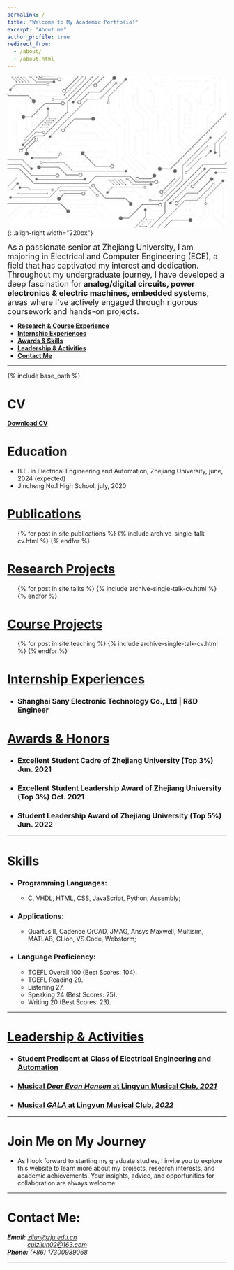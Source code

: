 ```yaml
---
permalink: /
title: "Welcome to My Academic Portfolio!"
excerpt: "About me"
author_profile: true
redirect_from: 
  - /about/
  - /about.html
---
```


![nuronmancer](/images/circuits.jpg){: .align-right width="220px"}

<font size = 4>As a passionate senior at Zhejiang University, I am majoring in Electrical and Computer Engineering (ECE), a field that has captivated my interest and dedication. Throughout my undergraduate journey, I have developed a deep fascination for <b>analog/digital circuits, power electronics & electric machines, embedded systems</b>, areas where I've actively engaged through rigorous coursework and hands-on projects.</font>

<!-- @import "[TOC]" {cmd="toc" depthFrom=1 depthTo=6 orderedList=false} -->
<!-- code_chunk_output -->
* [<b>Research & Course Experience</b>](#research-projects)
* [<b>Internship Experiences</b>](#internship-experiences)
* [<b>Awards & Skills </b>](#awards--honors)
* [<b>Leadership & Activities</b>](#leadership--activities)
* [<b>Contact Me</b>](#contact-me)
<!-- code_chunk_output -->
  

- - -  

{% include base_path %}

CV
======
[<b>Download CV</b>](http://ZijunCui02.github.io/files/CV_Zijun_Cui_12.21.pdf)

Education
======
* B.E. in Electrical Engineering and Automation, Zhejiang University, june, 2024 (expected)
* Jincheng No.1 High School, july, 2020

[Publications](https://zijuncui02.github.io/publications/)
======
  <ul>{% for post in site.publications %}
    {% include archive-single-talk-cv.html %}
  {% endfor %}</ul>
  

[Research Projects]((https://zijuncui02.github.io/research%20projects/))
======
  <ul>{% for post in site.talks %}
    {% include archive-single-talk-cv.html %}
  {% endfor %}</ul>
  
[Course Projects](https://zijuncui02.github.io/course%20projects/)
======
  <ul>{% for post in site.teaching %}
    {% include archive-single-talk-cv.html %}
  {% endfor %}</ul>

[Internship Experiences](https://zijuncui02.github.io/internship_experiences/)
======  

 - ### Shanghai Sany Electronic Technology Co., Ltd | R&D Engineer


[Awards & Honors](https://zijuncui02.github.io/awards_honors/)  
===

- ### Excellent Student Cadre of Zhejiang University (Top 3%) Jun. 2021
- ### Excellent Student Leadership Award of Zhejiang University (Top 3%) Oct. 2021
- ### Student Leadership Award of Zhejiang University (Top 5%) Jun. 2022

- - -   

Skills
======

* ### Programming Languages:
  * C, VHDL, HTML, CSS, JavaScript, Python, Assembly;
* ### Applications:
  * Quartus II, Cadence OrCAD, JMAG, Ansys Maxwell, Multisim, MATLAB, CLion, VS Code, Webstorm;
* ### Language Proficiency:
  * TOEFL Overall 100 (Best Scores: 104).
  * TOEFL Reading 29.
  * Listening 27.
  * Speaking 24 (Best Scores: 25).
  * Writing 20 (Best Scores: 23).

- - -

[Leadership & Activities](https://zijuncui02.github.io/leadership_activities/)
=== 

- ### [Student Predisent at Class of Electrical Engineering and Automation]()

- ### [Musical *Dear Evan Hansen* at Lingyun Musical Club, *2021*]()

- ### [Musical *GALA* at Lingyun Musical Club, *2022*]()

- - -   

Join Me on My Journey
===  

- As I look forward to starting my graduate studies, I invite you to explore this website to learn more about my projects, research interests, and academic achievements. Your insights, advice, and opportunities for collaboration are always welcome.   

- - -   

Contact Me:
=== 

***Email:*** *[zijun@zju.edu.cn](mailto:zijun@zju.edu.cn/)*  
&emsp;&emsp;&emsp; *[cuizijun02@163.com](mailto:cuizijun02@163.com/)*  
***Phone:*** *(+86) 17300989068* 

- - - 
